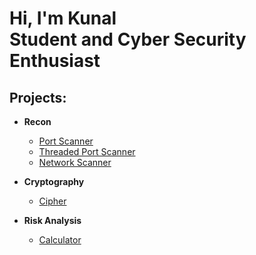<h1>Hi, I'm Kunal <br/><a>Student</a> and <a> Cyber Security Enthusiast</a></h1>

<h2>Projects:</h2>

- <b>Recon</b>
  - [Port Scanner](https://github.com/KunalWalavalkar/portscanner)
  - [Threaded Port Scanner](https://github.com/KunalWalavalkar/threadedportscanner)
  - [Network Scanner](https://github.com/KunalWalavalkar/networkscanner)

- <b>Cryptography</b>
  - [Cipher](https://github.com/KunalWalavalkar/cipher)

- <b>Risk Analysis</b>
  - [Calculator](https://github.com/KunalWalavalkar/riskcalculator)



<!-- [twitter]: https://twitter.com/joshmadakor
[youtube]: https://www.youtube.com/c/joshmadakor
[instagram]: https://www.instagram.com/kunalxwalavalkar/
[linkedin]: https://linkedin.com/in/kunal-walavalkar-58528a216/
 -->
<!--
**kunalwalavalkar/kunalwalavalkar** is a ✨ _special_ ✨ repository because its `README.md` (this file) appears on your GitHub profile.

Here are some ideas to get you started:

- 🔭 I’m currently working on ...
- 🌱 I’m currently learning ...
- 👯 I’m looking to collaborate on ...
- 🤔 I’m looking for help with ...
- 💬 Ask me about ...
- 📫 How to reach me: ...
- 😄 Pronouns: ...
- ⚡ Fun fact: ...
-->

